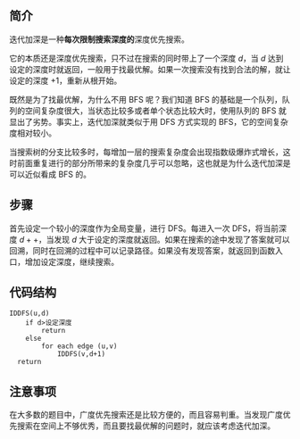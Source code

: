 ## 简介

迭代加深是一种**每次限制搜索深度的**深度优先搜索。

它的本质还是深度优先搜索，只不过在搜索的同时带上了一个深度 $d$，当 $d$ 达到设定的深度时就返回，一般用于找最优解。如果一次搜索没有找到合法的解，就让设定的深度 $+1$，重新从根开始。

既然是为了找最优解，为什么不用 BFS 呢？我们知道 BFS 的基础是一个队列，队列的空间复杂度很大，当状态比较多或者单个状态比较大时，使用队列的 BFS 就显出了劣势。事实上，迭代加深就类似于用 DFS 方式实现的 BFS，它的空间复杂度相对较小。

当搜索树的分支比较多时，每增加一层的搜索复杂度会出现指数级爆炸式增长，这时前面重复进行的部分所带来的复杂度几乎可以忽略，这也就是为什么迭代加深是可以近似看成 BFS 的。

## 步骤

首先设定一个较小的深度作为全局变量，进行 DFS。每进入一次 DFS，将当前深度 $d++$，当发现 $d$ 大于设定的深度就返回。如果在搜索的途中发现了答案就可以回溯，同时在回溯的过程中可以记录路径。如果没有发现答案，就返回到函数入口，增加设定深度，继续搜索。

## 代码结构

```text
IDDFS(u,d)
    if d>设定深度
        return
    else
        for each edge (u,v)
            IDDFS(v,d+1)
  return
```

## 注意事项

在大多数的题目中，广度优先搜索还是比较方便的，而且容易判重。当发现广度优先搜索在空间上不够优秀，而且要找最优解的问题时，就应该考虑迭代加深。

